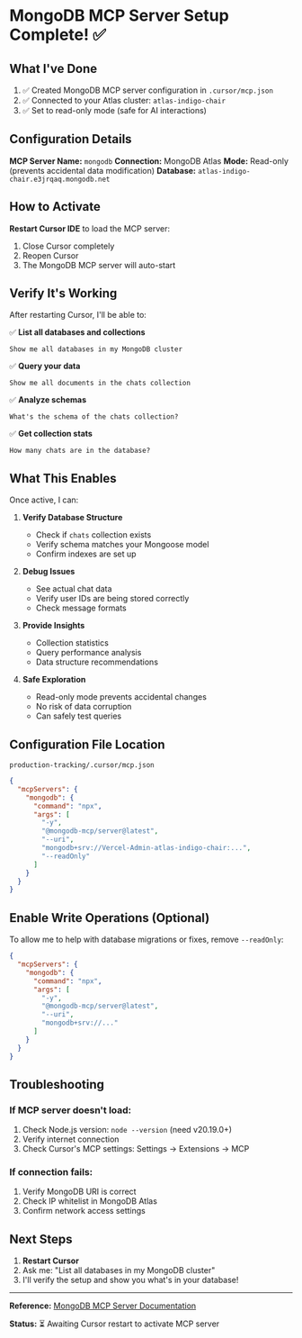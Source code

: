 # MongoDB MCP Server Setup Complete! ✅

## What I've Done

1. ✅ Created MongoDB MCP server configuration in `.cursor/mcp.json`
2. ✅ Connected to your Atlas cluster: `atlas-indigo-chair`
3. ✅ Set to read-only mode (safe for AI interactions)

## Configuration Details

**MCP Server Name:** `mongodb`
**Connection:** MongoDB Atlas
**Mode:** Read-only (prevents accidental data modification)
**Database:** `atlas-indigo-chair.e3jrqaq.mongodb.net`

## How to Activate

**Restart Cursor IDE** to load the MCP server:
1. Close Cursor completely
2. Reopen Cursor
3. The MongoDB MCP server will auto-start

## Verify It's Working

After restarting Cursor, I'll be able to:

✅ **List all databases and collections**
```
Show me all databases in my MongoDB cluster
```

✅ **Query your data**
```
Show me all documents in the chats collection
```

✅ **Analyze schemas**
```
What's the schema of the chats collection?
```

✅ **Get collection stats**
```
How many chats are in the database?
```

## What This Enables

Once active, I can:

1. **Verify Database Structure**
   - Check if `chats` collection exists
   - Verify schema matches your Mongoose model
   - Confirm indexes are set up

2. **Debug Issues**
   - See actual chat data
   - Verify user IDs are being stored correctly
   - Check message formats

3. **Provide Insights**
   - Collection statistics
   - Query performance analysis
   - Data structure recommendations

4. **Safe Exploration**
   - Read-only mode prevents accidental changes
   - No risk of data corruption
   - Can safely test queries

## Configuration File Location

`production-tracking/.cursor/mcp.json`

```json
{
  "mcpServers": {
    "mongodb": {
      "command": "npx",
      "args": [
        "-y",
        "@mongodb-mcp/server@latest",
        "--uri",
        "mongodb+srv://Vercel-Admin-atlas-indigo-chair:...",
        "--readOnly"
      ]
    }
  }
}
```

## Enable Write Operations (Optional)

To allow me to help with database migrations or fixes, remove `--readOnly`:

```json
{
  "mcpServers": {
    "mongodb": {
      "command": "npx",
      "args": [
        "-y",
        "@mongodb-mcp/server@latest",
        "--uri",
        "mongodb+srv://..."
      ]
    }
  }
}
```

## Troubleshooting

### If MCP server doesn't load:
1. Check Node.js version: `node --version` (need v20.19.0+)
2. Verify internet connection
3. Check Cursor's MCP settings: Settings → Extensions → MCP

### If connection fails:
1. Verify MongoDB URI is correct
2. Check IP whitelist in MongoDB Atlas
3. Confirm network access settings

## Next Steps

1. **Restart Cursor** 
2. Ask me: "List all databases in my MongoDB cluster"
3. I'll verify the setup and show you what's in your database!

---

**Reference:** [MongoDB MCP Server Documentation](https://www.mongodb.com/docs/mcp-server/get-started/?client=cursor&deployment-type=atlas)

**Status:** ⏳ Awaiting Cursor restart to activate MCP server

